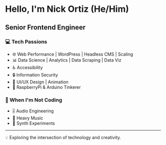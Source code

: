 # Hello, I'm Nick Ortiz (He/Him)

## Senior Frontend Engineer

### 💻 Tech Passions
- 🌐 Web Performance | WordPress | Headless CMS | Scaling
- 📊 Data Science | Analytics | Data Scraping | Data Viz
- ♿ Accessibility 
- 🔒 Information Security
- 🎨 UI/UX Design | Animation
- 🥧 RaspberryPi & Arduino Tinkerer

### 🎸 When I'm Not Coding
- 🎚️ Audio Engineering
- 🤘 Heavy Music 
- 🎹 Synth Experiments

---

💡 Exploring the intersection of technology and creativity.
